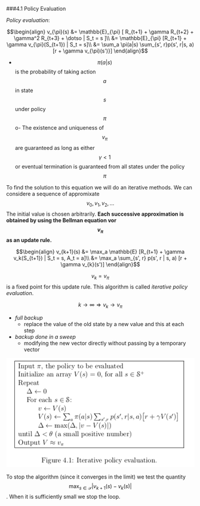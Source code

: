 ###4.1 Policy Evaluation

*Policy evaluation*:

$$\begin{align}
v_{\pi}(s) &= \mathbb{E}_{\pi} [ R_{t+1} + \gamma R_{t+2} + \gamma^2 R_{t+3} + \dotso | S_t = s ]\\
       &= \mathbb{E}_{\pi} [R_{t+1} + \gamma v_{\pi}(S_{t+1}) | S_t = s]\\
       &= \sum_a \pi(a|s) \sum_{s', r}p(s', r|s, a) [r + \gamma v_{\pi)(s')}]
\end{align}$$

- $$\pi(a|s)$$ is the probability of taking action $$a$$ in state $$s$$ under policy $$\pi$$o- The existence and uniqueness of $$v_{\pi}$$ are guaranteed as long as either $$\gamma < 1$$ or eventual termination is guaranteed from all states under the policy $$\pi$$

To find the solution to this equation we will do an iterative methods.
We can considere a sequence of appromixate $$v_0, v_1, v_2, \dotso$$
The initial value is chosen arbitrarily.
**Each successive approximation is obtained by using the Bellman equation vor $$v_{\pi}$$ as an update rule.**

$$\begin{align}
v_{k+1}(s) &= \max_a \mathbb{E} [R_{t+1} + \gamma v_k(S_{t+1}) | S_t = s, A_t = a]\\
       &= \max_a \sum_{s', r} p(s', r | s, a) [r + \gamma v_{k}(s')]
\end{align}$$

$$v_k = v_{\pi}$$ is a fixed point for this update rule.
This algorithm is called *iterative policy evaluation*.

$$k \rightarrow \infty \Rightarrow v_k \rightarrow v_{\pi}$$

- *full backup*
  - replace the value of the old state by a new value and this at each step
- *backup done in a sweep*
  - modifying the new vector directly without passing by a temporary vector

![Figure 4.1: Iterative policy evaluation](../../images/figure4_1.png)

To stop the algorithm (since it converges in the limit) we test the quantity
$$\max_{s \in \mathcal{S}} |v_{k+1}(s) - v_k(s)|$$. When it is sufficiently small we stop the loop.
